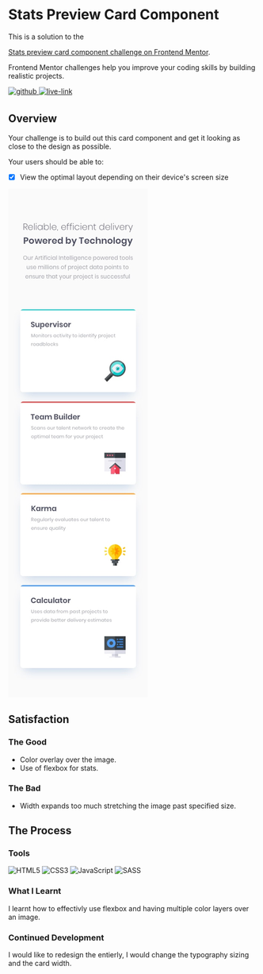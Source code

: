 <!-- USE THIS TEMPLATE FOR FUTURE FRONTEND MENTOR PROJECTS, CLEAN CONSISTENT README'S FOR ALL PROJECTS - PAST SELF. -->

<!-- REPLACE HREFS & PROJECT NAMES -->
<h1>Stats Preview Card Component</h1>
<p>
  This is a solution to the 
  
  [Stats preview card component challenge on Frontend Mentor](https://www.frontendmentor.io/challenges/stats-preview-card-component-8JqbgoU62).
  
  Frontend Mentor challenges help you improve your coding skills by building realistic projects. 
</p>

<!-- REPLACE HREFS -->
<a href="https://www.frontendmentor.io/solutions/stats-preview-card-with-sass-WXYJynHTX" target="_blank">
  <img src=https://img.shields.io/badge/solution-3e54a3?&style=for-the-badge&logo=frontendmentor&logoColor=white alt=github style="margin-bottom: 5px;" />
</a>
<a href="https://romantic-goodall-f6dbba.netlify.app/" target="_blank">
  <img src=https://img.shields.io/badge/live%20demo-lightgreen?&style=for-the-badge&logo=html5&logoColor=333 alt=live-link style="margin-bottom: 5px;" />
</a>

<!-- REPLACE TASKS -->
<h2>Overview</h2>
Your challenge is to build out this card component and get it looking as close to the design as possible.

Your users should be able to:
- [x] View the optimal layout depending on their device's screen size

<!-- IMAGE MAY NEED REPLACING -->
![](./design/mobile-design.jpg)

<!-- REPLACE LIST ITEMS -->
<h2>Satisfaction</h2>
<h3>The Good</h3>
  <ul>
    <li>Color overlay over the image.</li>
    <li>Use of flexbox for stats.</li>
  </ul>
<h3>The Bad</h3>
  <ul>
    <li>Width expands too much stretching the image past specified size.</li>
  </ul>

<!-- UPDATE ENTIRE SECTION -->
<h2>The Process</h2>
<h3>Tools</h3>
<p>
  <img alt="HTML5" src="https://img.shields.io/badge/-HTML5-red?style=flat-square&logo=html5&logoColor=white" />
  <img alt="CSS3" src="https://img.shields.io/badge/-CSS3-blue?style=flat-square&logo=css3&logoColor=white" />
  <img alt="JavaScript" src="https://img.shields.io/badge/-JavaScript-yellow?style=flat-square&logo=JavaScript&logoColor=white" />
  
  <img alt="SASS" src="https://img.shields.io/badge/-SASS-bf4080?style=flat-square&logo=sass&logoColor=white" />
</p>
<h3>What I Learnt</h3>
  <p>
    I learnt how to effectivly use flexbox and having multiple color layers over an image.
  </p>
<h3>Continued Development</h3>
  <p>
    I would like to redesign the entierly, I would change the typography sizing and the card width.
  </p>
  
<!--  Thank you for taking the time to review my projects!  -->
